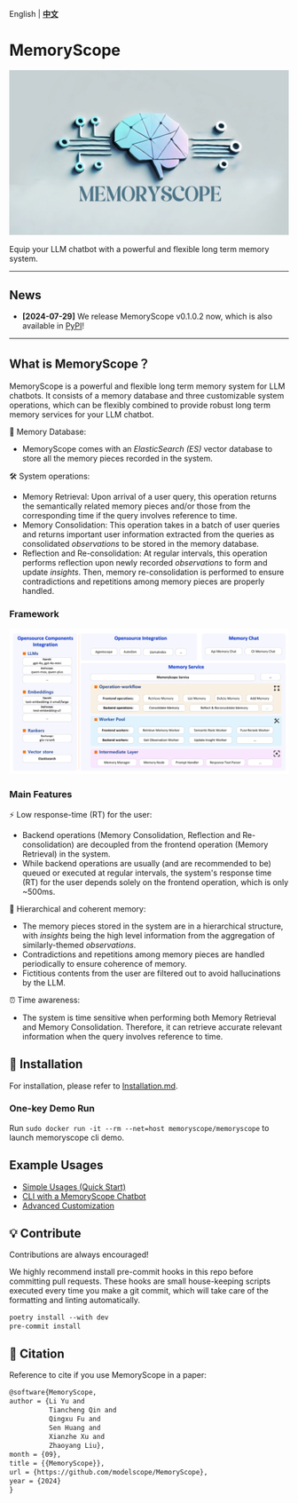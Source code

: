 English | [**中文**](./README_ZH.md)

# MemoryScope

<p align="left">
  <img src="docs/images/logo_1.png" width="700px" alt="MemoryScope Logo">
</p>

Equip your LLM chatbot with a powerful and flexible long term memory system.

----
## News

- **[2024-07-29]** We release MemoryScope v0.1.0.2 now, which is also available in [PyPI](https://pypi.org/simple)!
----
## What is MemoryScope？

MemoryScope is a powerful and flexible long term memory system for LLM chatbots. It consists 
of a memory database and three customizable system operations, which can be flexibly combined to provide 
robust long term memory services for your LLM chatbot.

💾 Memory Database:
- MemoryScope comes with an *ElasticSearch (ES)* vector database to store all the 
memory pieces recorded in the system.

🛠️ System operations:
- Memory Retrieval: Upon arrival of a user query, this operation returns the semantically related memory pieces 
and/or those from the corresponding time if the query involves reference to time.
- Memory Consolidation: This operation takes in a batch of user queries and returns important user information
extracted from the queries as consolidated *observations* to be stored in the memory database.
- Reflection and Re-consolidation: At regular intervals, this operation performs reflection upon newly recorded *observations*
to form and update *insights*. Then, memory re-consolidation is performed to ensure contradictions and repetitions
among memory pieces are properly handled.

### Framework
<p align="left">
  <img src="docs/images/framework.png" width="700px" alt="MemoryScope Framework">
</p>

### Main Features

⚡ Low response-time (RT) for the user:
- Backend operations (Memory Consolidation, Reflection and Re-consolidation) are decoupled from the frontend operation
 (Memory Retrieval) in the system.
- While backend operations are usually (and are recommended to be) queued or executed at regular intervals, the 
system's response time (RT) for the user depends solely on the frontend operation, which is only ~500ms.

🌲 Hierarchical and coherent memory:
- The memory pieces stored in the system are in a hierarchical structure, with *insights* being the high level information
from the aggregation of similarly-themed *observations*.
- Contradictions and repetitions among memory pieces are handled periodically to ensure coherence of memory.
- Fictitious contents from the user are filtered out to avoid hallucinations by the LLM.

⏰ Time awareness:
- The system is time sensitive when performing both Memory Retrieval and Memory Consolidation. Therefore, it can retrieve
accurate relevant information when the query involves reference to time.



## 🚀 Installation
For installation, please refer to [Installation.md](docs/Installation.md). 

### One-key Demo Run

Run `sudo docker run -it --rm --net=host memoryscope/memoryscope` to launch memoryscope cli demo.

## Example Usages
- [Simple Usages (Quick Start)](./examples/api/simple_usages_en.ipynb)
- [CLI with a MemoryScope Chatbot](./examples/cli/dash_cli_cn1.sh)
- [Advanced Customization](./examples/api/advanced_customization_en.ipynb)


## 💡 Contribute

Contributions are always encouraged!

We highly recommend install pre-commit hooks in this repo before committing pull requests.
These hooks are small house-keeping scripts executed every time you make a git commit,
which will take care of the formatting and linting automatically.
```shell
poetry install --with dev
pre-commit install
```



## 📖 Citation

Reference to cite if you use MemoryScope in a paper:

```
@software{MemoryScope,
author = {Li Yu and 
          Tiancheng Qin and
          Qingxu Fu and
          Sen Huang and
          Xianzhe Xu and
          Zhaoyang Liu},
month = {09},
title = {{MemoryScope}},
url = {https://github.com/modelscope/MemoryScope},
year = {2024}
}
```